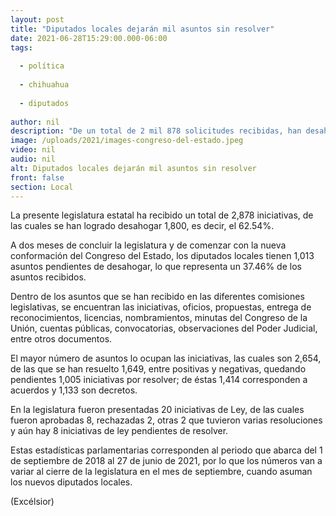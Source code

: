 ```yaml
---
layout: post
title: "Diputados locales dejarán mil asuntos sin resolver"
date: 2021-06-28T15:29:00.000-06:00
tags:
  
  - política
  
  - chihuahua
  
  - diputados
  
author: nil
description: "De un total de 2 mil 878 solicitudes recibidas, han desahogado el 62.54%, teniendo pendientes aún el 37% de los casos"
image: /uploads/2021/images-congreso-del-estado.jpeg
video: nil
audio: nil
alt: Diputados locales dejarán mil asuntos sin resolver
front: false
section: Local
---
```


La presente legislatura estatal ha recibido un total de 2,878 iniciativas, de las cuales se han logrado desahogar 1,800, es decir, el 62.54%.

A dos meses de concluir la legislatura y de comenzar con la nueva conformación del Congreso del Estado, los diputados locales tienen 1,013 asuntos pendientes de desahogar, lo que representa un 37.46% de los asuntos recibidos.

Dentro de los asuntos que se han recibido en las diferentes comisiones legislativas, se encuentran las iniciativas, oficios, propuestas, entrega de reconocimientos, licencias, nombramientos, minutas del Congreso de la Unión, cuentas públicas, convocatorias, observaciones del Poder Judicial, entre otros documentos.

El mayor número de asuntos lo ocupan las iniciativas, las cuales son 2,654, de las que se han resuelto 1,649, entre positivas y negativas, quedando pendientes 1,005 iniciativas por resolver; de éstas 1,414 corresponden a acuerdos y 1,133 son decretos.

En la legislatura fueron presentadas 20 iniciativas de Ley, de las cuales fueron aprobadas 8, rechazadas 2, otras 2 que tuvieron varias resoluciones y aún hay 8 iniciativas de ley pendientes de resolver.

Estas estadísticas parlamentarias corresponden al periodo que abarca del 1 de septiembre de 2018 al 27 de junio de 2021, por lo que los números van a variar al cierre de la legislatura en el mes de septiembre, cuando asuman los nuevos diputados locales.

(Excélsior)